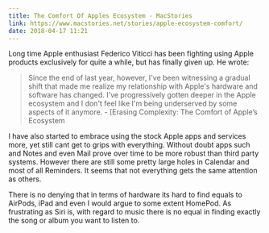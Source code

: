```yaml
---
title: The Comfort Of Apples Ecosystem - MacStories
link: https://www.macstories.net/stories/apple-ecosystem-comfort/
date: 2018-04-17 11:21
---
```

Long time Apple enthusiast Federico Viticci has been fighting using Apple products exclusively for quite a while, but has finally given up. He wrote:
 
> Since the end of last year, however, I've been witnessing a gradual shift that made me realize my relationship with Apple's hardware and software has changed. I've progressively gotten deeper in the Apple ecosystem and I don't feel like I'm being underserved by some aspects of it anymore. - [Erasing Complexity: The Comfort of Apple’s Ecosystem  

I have also started to embrace using the stock Apple apps and services more, yet still cant get to grips with everything. Without doubt apps such and Notes and even Mail prove over time to be more robust than third party systems. However there are still some pretty large holes in Calendar and most of all Reminders. It seems that not everything gets the same attention as others.

There is no denying that in terms of hardware its hard to find equals to AirPods, iPad and even I would argue to some extent HomePod. As frustrating as Siri is, with regard to music there is no equal in finding exactly the song or album you want to listen to. 
